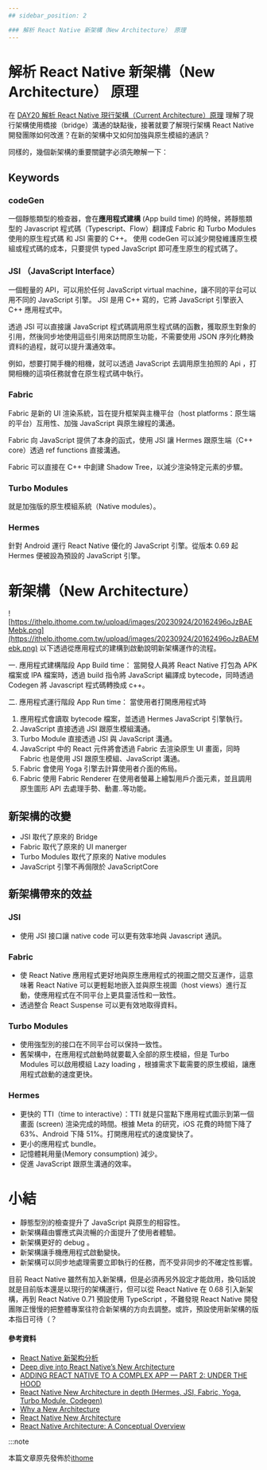 ```yaml
---
## sidebar_position: 2

### 解析 React Native 新架構（New Architecture） 原理
---
```


# 解析 React Native 新架構（New Architecture） 原理

在 [DAY20 解析 React Native 現行架構（Current Architecture）原理](https://ithelp.ithome.com.tw/articles/10326761) 理解了現行架構使用橋接（bridge）溝通的缺點後，接著就要了解現行架構 React Native 開發團隊如何改進？在新的架構中又如何加強與原生模組的通訊？

同樣的，幾個新架構的重要關鍵字必須先瞭解一下：

## Keywords

### codeGen

一個靜態類型的檢查器，會在**應用程式建構** (App build time) 的時候，將靜態類型的 Javascript 程式碼（Typescript、Flow）翻譯成 Fabric 和 Turbo Modules 使用的原生程式碼 和 JSI 需要的 C++。
使用 codeGen 可以減少開發維護原生模組或程式碼的成本，只要提供 typed JavaScript 即可產生原生的程式碼了。

### JSI （JavaScript Interface）

一個輕量的 API，可以用於任何 JavaScript virtual machine，讓不同的平台可以用不同的 JavaScript 引擎。
JSI 是用 C++ 寫的，它將 JavaScript 引擎嵌入 C++ 應用程式中。

透過 JSI 可以直接讓 JavaScript 程式碼調用原生程式碼的函數，獲取原生對象的引用，然後同步地使用這些引用來訪問原生功能，不需要使用 JSON 序列化轉換資料的過程，就可以提升溝通效率。

例如，想要打開手機的相機，就可以透過 JavaScript 去調用原生拍照的 Api ，打開相機的這項任務就會在原生程式碼中執行。

### Fabric

Fabric 是新的 UI 渲染系統，旨在提升框架與主機平台（host platforms：原生端的平台）互用性、加強 JavaScript 與原生線程的溝通。

Fabric 向 JavaScript 提供了本身的函式，使用 JSI 讓 Hermes 跟原生端（C++ core）透過 ref functions 直接溝通。

Fabric 可以直接在 C++ 中創建 Shadow Tree，以減少渲染特定元素的步驟。

### Turbo Modules

就是加強版的原生模組系統（Native modules）。

### Hermes

針對 Android 運行 React Native 優化的 JavaScript 引擎。從版本 0.69 起 Hermes 便被設為預設的 JavaScript 引擎。

# 新架構（New Architecture）

![https://ithelp.ithome.com.tw/upload/images/20230924/20162496oJzBAEMebk.png](https://ithelp.ithome.com.tw/upload/images/20230924/20162496oJzBAEMebk.png)
以下透過從應用程式的建構到啟動說明新架構運作的流程。

一. 應用程式建構階段 App Build time：
當開發人員將 React Native 打包為 APK 檔案或 IPA 檔案時，透過 build 指令將 JavaScript 編譯成 bytecode，同時透過 Codegen 將 Javascript 程式碼轉換成 c++。

二. 應用程式運行階段 App Run time：
當使用者打開應用程式時

1. 應用程式會讀取 bytecode 檔案，並透過 Hermes JavaScript 引擎執行。
2. JavaScript 直接透過 JSI 跟原生模組溝通。
3. Turbo Module 直接透過 JSI 與 JavaScript 溝通。
4. JavaScript 中的 React 元件將會透過 Fabric 去渲染原生 UI 畫面，同時 Fabric 也是使用 JSI 跟原生模組、JavaScript 溝通。
5. Fabric 會使用 Yoga 引擎去計算使用者介面的佈局。
6. Fabric 使用 Fabric Renderer 在使用者螢幕上繪製用戶介面元素，並且調用原生圖形 API 去處理手勢、動畫..等功能。

## 新架構的改變

- JSI 取代了原來的 Bridge
- Fabric 取代了原來的 UI manerger
- Turbo Modules 取代了原來的 Native modules
- JavaScript 引擎不再侷限於 JavaScriptCore

## 新架構帶來的效益

### JSI

- 使用 JSI 接口讓 native code 可以更有效率地與 Javascript 通訊。

### Fabric

- 使 React Native 應用程式更好地與原生應用程式的視圖之間交互運作，這意味著 React Native 可以更輕鬆地嵌入並與原生視圖（host views）進行互動，使應用程式在不同平台上更具靈活性和一致性。
- 透過整合 React Suspense 可以更有效地取得資料。

### Turbo Modules

- 使用強型別的接口在不同平台可以保持一致性。
- 舊架構中，在應用程式啟動時就要載入全部的原生模組，但是 Turbo Modules 可以啟用模組 Lazy loading ，根據需求下載需要的原生模組，讓應用程式啟動的速度更快。

### Hermes

- 更快的 TTI（time to interactive）：TTI 就是只當點下應用程式圖示到第一個畫面 (screen) 渲染完成的時間。根據 Meta 的研究，iOS 花費的時間下降了 63%、Android 下降 51%。打開應用程式的速度變快了。
- 更小的應用程式 bundle。
- 記憶體耗用量(Memory consumption) 減少。
- 促進 JavaScript 跟原生溝通的效率。

# 小結

- 靜態型別的檢查提升了 JavaScript 與原生的相容性。
- 新架構藉由響應式與流暢的介面提升了使用者體驗。
- 新架構更好的 debug 。
- 新架構讓手機應用程式啟動變快。
- 新架構可以同步地處理需要立即執行的任務，而不受非同步的不確定性影響。

目前 React Native 雖然有加入新架構，但是必須再另外設定才能啟用，換句話說就是目前版本還是以現行的架構運行，但可以從 React Native 在 0.68 引入新架構，再到 React Native 0.71 預設使用 TypeScript ，不難發現 React Native 開發團隊正慢慢的把整體專案往符合新架構的方向去調整。或許，預設使用新架構的版本指日可待（？

#### 參考資料

- [React Native 新架构分析](https://juejin.cn/post/6893032764124168206#heading-2)
- [Deep dive into React Native’s New Architecture](https://medium.com/coox-tech/deep-dive-into-react-natives-new-architecture-fb67ae615ccd)
- [ADDING REACT NATIVE TO A COMPLEX APP — PART 2: UNDER THE HOOD](https://www.nearform.com/blog/adding-react-native-to-a-complex-app-part-2-under-the-hood/)
- [React Native New Architecture in depth (Hermes, JSI, Fabric, Yoga, Turbo Module, Codegen)](https://medium.com/@anisurrahmanbup/react-native-new-architecture-in-depth-hermes-jsi-fabric-fabric-renderer-yoga-turbo-module-1284a192a82b#1f8e)
- [Why a New Architecture](https://reactnative.dev/docs/the-new-architecture/why)
- [React Native New Architecture](https://medium.com/@mishraabhishek.11/react-native-new-architecture-937c76547b29)
- [React Native Architecture: A Conceptual Overview](https://medium.com/@kdsinghak47/react-native-architecture-a-conceptual-overview-7e2794400de)

:::note

本篇文章原先發佈於[ithome](https://ithelp.ithome.com.tw/articles/10326854)
